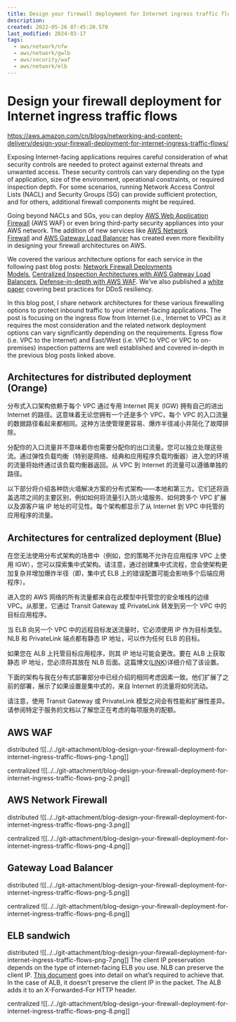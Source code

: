 ```yaml
---
title: Design your firewall deployment for Internet ingress traffic flows
description: 
created: 2022-05-26 07:45:20.570
last_modified: 2024-03-17
tags:
  - aws/network/nfw
  - aws/network/gwlb
  - aws/security/waf
  - aws/network/elb
---
```


# Design your firewall deployment for Internet ingress traffic flows

https://aws.amazon.com/cn/blogs/networking-and-content-delivery/design-your-firewall-deployment-for-internet-ingress-traffic-flows/

Exposing Internet-facing applications requires careful consideration of what security controls are needed to protect against external threats and unwanted access. These security controls can vary depending on the type of application, size of the environment, operational constraints, or required inspection depth. For some scenarios, running Network Access Control Lists (NACL) and Security Groups (SG) can provide sufficient protection, and for others, additional firewall components might be required.

Going beyond NACLs and SGs, you can deploy [AWS Web Application Firewall](https://aws.amazon.com/waf/) (AWS WAF) or even bring third-party security appliances into your AWS network. The addition of new services like [AWS Network Firewall](https://aws.amazon.com/network-firewall/) and [AWS Gateway Load Balancer](https://aws.amazon.com/elasticloadbalancing/gateway-load-balancer/) has created even more flexibility in designing your firewall architectures on AWS.

We covered the various architecture options for each service in the following past blog posts: [Network Firewall Deployments Models](https://aws.amazon.com/blogs/networking-and-content-delivery/deployment-models-for-aws-network-firewall-with-vpc-routing-enhancements/), [Centralized Inspection Architectures with AWS Gateway Load Balancers](https://aws.amazon.com/blogs/networking-and-content-delivery/centralized-inspection-architecture-with-aws-gateway-load-balancer-and-aws-transit-gateway/), [Defense-in-depth with AWS WAF](https://aws.amazon.com/blogs/security/defense-in-depth-using-aws-managed-rules-for-aws-waf-part-1/). We’ve also published a [white paper](https://docs.aws.amazon.com/whitepapers/latest/aws-best-practices-ddos-resiliency/aws-best-practices-ddos-resiliency.pdf) covering best practices for DDoS resiliency.

In this blog post, I share network architectures for these various firewalling options to protect inbound traffic to your internet-facing applications. The post is focusing on the ingress flow from Internet (i.e., Internet to VPC) as it requires the most consideration and the related network deployment options can vary significantly depending on the requirements. Egress flow (i.e. VPC to the Internet) and East/West (i.e. VPC to VPC or VPC to on-premises) inspection patterns are well established and covered in-depth in the previous blog posts linked above.

## Architectures for distributed deployment (Orange)

分布式入口架构依赖于每个 VPC 通过专用 Internet 网关 (IGW) 拥有自己的进出 Internet 的路径。这意味着无论您拥有一个还是多个 VPC，每个 VPC 的入口流量的数据路径看起来都相同。这种方法使管理更容易、爆炸半径减小并简化了故障排除。

分配你的入口流量并不意味着你也需要分配你的出口流量。您可以独立处理这些流。通过弹性负载均衡（特别是网络、经典和应用程序负载均衡器）进入您的环境的流量将始终通过该负载均衡器返回。从 VPC 到 Internet 的流量可以遵循单独的路径。

以下部分将介绍各种防火墙解决方案的分布式架构——本地和第三方。它们还将涵盖选项之间的主要区别，例如如何将流量引入防火墙服务、如何跨多个 VPC 扩展以及源客户端 IP 地址的可见性。每个架构都显示了从 Internet 到 VPC 中托管的应用程序的流量。

## Architectures for centralized deployment (Blue)

在您无法使用分布式架构的场景中（例如，您的策略不允许在应用程序 VPC 上使用 IGW），您可以探索集中式架构。请注意，通过创建集中式流程，您会使架构更加复杂并增加爆炸半径（即，集中式 ELB 上的错误配置可能会影响多个后端应用程序）。

进入您的 AWS 网络的所有流量都来自在此模型中托管您的安全堆栈的边缘 VPC。从那里，它通过 Transit Gateway 或 PrivateLink 转发到另一个 VPC 中的目标应用程序。

当 ELB 向另一个 VPC 中的远程目标发送流量时，它必须使用 IP 作为目标类型。 NLB 和 PrivateLink 端点都有静态 IP 地址，可以作为任何 ELB 的目标。

如果您在 ALB 上托管目标应用程序，则其 IP 地址可能会更改。要在 ALB 上获取静态 IP 地址，您必须将其放在 NLB 后面。这篇博文([LINK](https://aws.amazon.com/blogs/networking-and-content-delivery/application-load-balancer-type-target-group-for-network-load-balancer/))详细介绍了该设置。

下面的架构与我在分布式部署部分中已经介绍的相同考虑因素一致。他们扩展了之前的部署，展示了如果设置是集中式的，来自 Internet 的流量将如何流动。

请注意，使用 Transit Gateway 或 PrivateLink 模型之间会有性能和扩展性差异。请参阅特定于服务的文档以了解您正在考虑的每项服务的配额。

## AWS WAF
distributed 
![[../../git-attachment/blog-design-your-firewall-deployment-for-internet-ingress-traffic-flows-png-1.png]]

centralized
![[../../git-attachment/blog-design-your-firewall-deployment-for-internet-ingress-traffic-flows-png-2.png]]

## AWS Network Firewall
distributed 
![[../../git-attachment/blog-design-your-firewall-deployment-for-internet-ingress-traffic-flows-png-3.png]]

centralized
![[../../git-attachment/blog-design-your-firewall-deployment-for-internet-ingress-traffic-flows-png-4.png]]

## Gateway Load Balancer
distributed 
![[../../git-attachment/blog-design-your-firewall-deployment-for-internet-ingress-traffic-flows-png-5.png]]

centralized
![[../../git-attachment/blog-design-your-firewall-deployment-for-internet-ingress-traffic-flows-png-6.png]]

## ELB sandwich
distributed 
![[../../git-attachment/blog-design-your-firewall-deployment-for-internet-ingress-traffic-flows-png-7.png]]
The client IP preservation depends on the type of internet-facing ELB you use. NLB can preserve the client IP. [This document](https://docs.aws.amazon.com/elasticloadbalancing/latest/network/load-balancer-target-groups.html#client-ip-preservation) goes into detail on what’s required to achieve that. In the case of ALB, it doesn’t preserve the client IP in the packet. The ALB adds it to an X-Forwarded-For HTTP header.

centralized
![[../../git-attachment/blog-design-your-firewall-deployment-for-internet-ingress-traffic-flows-png-8.png]]




